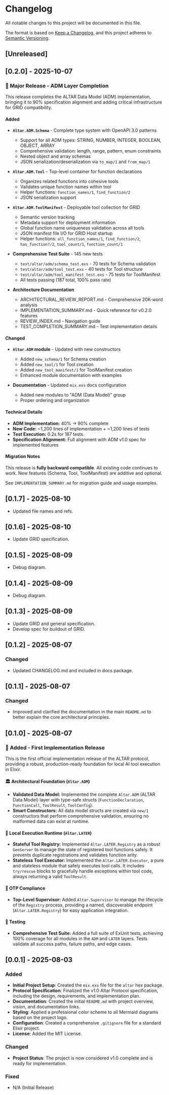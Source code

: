 # Changelog

All notable changes to this project will be documented in this file.

The format is based on [Keep a Changelog](https://keepachangelog.com/en/1.0.0/),
and this project adheres to [Semantic Versioning](https://semver.org/spec/v2.0.0.html).

## [Unreleased]

## [0.2.0] - 2025-10-07

### 🎉 Major Release - ADM Layer Completion

This release completes the ALTAR Data Model (ADM) implementation, bringing it to 90% specification alignment and adding critical infrastructure for GRID compatibility.

#### Added

- **`Altar.ADM.Schema`** - Complete type system with OpenAPI 3.0 patterns
  - Support for all ADM types: STRING, NUMBER, INTEGER, BOOLEAN, OBJECT, ARRAY
  - Comprehensive validation: length, range, pattern, enum constraints
  - Nested object and array schemas
  - JSON serialization/deserialization via `to_map/1` and `from_map/1`

- **`Altar.ADM.Tool`** - Top-level container for function declarations
  - Organizes related functions into cohesive tools
  - Validates unique function names within tool
  - Helper functions: `function_names/1`, `find_function/2`
  - JSON serialization support

- **`Altar.ADM.ToolManifest`** - Deployable tool collection for GRID
  - Semantic version tracking
  - Metadata support for deployment information
  - Global function name uniqueness validation across all tools
  - JSON manifest file I/O for GRID Host startup
  - Helper functions: `all_function_names/1`, `find_function/2`, `has_function?/2`, `tool_count/1`, `function_count/1`

- **Comprehensive Test Suite** - 145 new tests
  - `test/altar/adm/schema_test.exs` - 70 tests for Schema validation
  - `test/altar/adm/tool_test.exs` - 40 tests for Tool structure
  - `test/altar/adm/tool_manifest_test.exs` - 75 tests for ToolManifest
  - All tests passing (187 total, 100% pass rate)

- **Architecture Documentation**
  - ARCHITECTURAL_REVIEW_REPORT.md - Comprehensive 20K-word analysis
  - IMPLEMENTATION_SUMMARY.md - Quick reference for v0.2.0 features
  - REVIEW_INDEX.md - Navigation guide
  - TEST_COMPLETION_SUMMARY.md - Test implementation details

#### Changed

- **`Altar.ADM` module** - Updated with new constructors
  - Added `new_schema/1` for Schema creation
  - Added `new_tool/1` for Tool creation
  - Added `new_tool_manifest/1` for ToolManifest creation
  - Enhanced module documentation with examples

- **Documentation** - Updated `mix.exs` docs configuration
  - Added new modules to "ADM (Data Model)" group
  - Proper ordering and organization

#### Technical Details

- **ADM Implementation:** 40% → 90% complete
- **New Code:** ~1,200 lines of implementation + ~1,200 lines of tests
- **Test Execution:** 0.2s for 187 tests
- **Specification Alignment:** Full alignment with ADM v1.0 spec for implemented features

#### Migration Notes

This release is **fully backward compatible**. All existing code continues to work. New features (Schema, Tool, ToolManifest) are additive and optional.

See `IMPLEMENTATION_SUMMARY.md` for migration guide and usage examples.

## [0.1.7] - 2025-08-10
- Updated file names and refs.

## [0.1.6] - 2025-08-10
- Update GRID specification.

## [0.1.5] - 2025-08-09
- Debug diagram.

## [0.1.4] - 2025-08-09
- Debug diagram.

## [0.1.3] - 2025-08-09
- Update GRID and general specification.
- Develop spec for buildout of GRID.

## [0.1.2] - 2025-08-07

### Changed
- Updated CHANGELOG.md and included in docs package.

## [0.1.1] - 2025-08-07

### Changed
- Improved and clarified the documentation in the main `README.md` to better explain the core architectural principles.

## [0.1.0] - 2025-08-07

### 🎉 Added - First Implementation Release

This is the first official implementation release of the ALTAR protocol, providing a robust, production-ready foundation for local AI tool execution in Elixir.

#### 🏛️ Architectural Foundation (`Altar.ADM`)
- **Validated Data Model:** Implemented the complete `Altar.ADM` (ALTAR Data Model) layer with type-safe structs (`FunctionDeclaration`, `FunctionCall`, `ToolResult`, `ToolConfig`).
- **Smart Constructors:** All data model structs are created via `new/1` constructors that perform comprehensive validation, ensuring no malformed data can exist at runtime.

#### 🚀 Local Execution Runtime (`Altar.LATER`)
- **Stateful Tool Registry:** Implemented `Altar.LATER.Registry` as a robust `GenServer` to manage the state of registered tool functions safely. It prevents duplicate registrations and validates function arity.
- **Stateless Tool Executor:** Implemented the `Altar.LATER.Executor`, a pure and stateless module that safely executes tool calls. It includes `try/rescue` blocks to gracefully handle exceptions within tool code, always returning a valid `ToolResult`.

#### 🧬 OTP Compliance
- **Top-Level Supervisor:** Added `Altar.Supervisor` to manage the lifecycle of the `Registry` process, providing a named, discoverable endpoint (`Altar.LATER.Registry`) for easy application integration.

#### 🧪 Testing
- **Comprehensive Test Suite:** Added a full suite of ExUnit tests, achieving 100% coverage for all modules in the `ADM` and `LATER` layers. Tests validate all success paths, failure paths, and edge cases.

## [0.0.1] - 2025-08-03

### Added

- **Initial Project Setup**: Created the `mix.exs` file for the `altar` hex package.
- **Protocol Specification**: Finalized the v1.0 Altar Protocol specification, including the design, requirements, and implementation plan.
- **Documentation**: Created the initial `README.md` with project overview, vision, and documentation links.
- **Styling**: Applied a professional color scheme to all Mermaid diagrams based on the project logo.
- **Configuration**: Created a comprehensive `.gitignore` file for a standard Elixir project.
- **License**: Added the MIT License.

### Changed

- **Project Status**: The project is now considered v1.0 complete and is ready for implementation.

### Fixed

- N/A (Initial Release)
